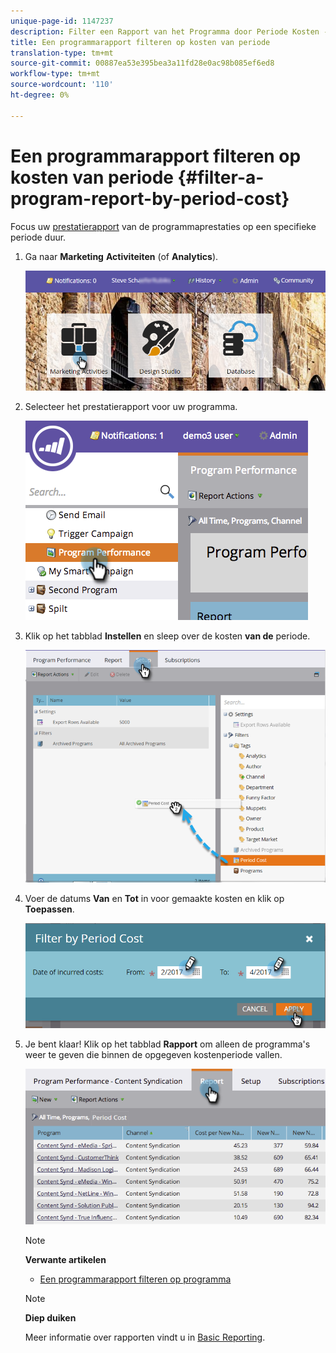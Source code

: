 ```yaml
---
unique-page-id: 1147237
description: Filter een Rapport van het Programma door Periode Kosten - Marketo Docs - de Documentatie van het Product
title: Een programmarapport filteren op kosten van periode
translation-type: tm+mt
source-git-commit: 00887ea53e395bea3a11fd28e0ac98b085ef6ed8
workflow-type: tm+mt
source-wordcount: '110'
ht-degree: 0%

---
```



# Een programmarapport filteren op kosten van periode {#filter-a-program-report-by-period-cost}

Focus uw [prestatierapport](create-a-program-performance-report.md) van de programmaprestaties op een specifieke periode duur.

1. Ga naar **Marketing** **Activiteiten** (of **Analytics**).

   ![](assets/login-marketing-activities-1.png)

1. Selecteer het prestatierapport voor uw programma.

   ![](assets/image2014-9-23-16-3a22-3a52.png)

1. Klik op het tabblad **Instellen** en sleep over de kosten **van de** periode.

   ![](assets/lm-86194-1.png)

1. Voer de datums **Van** en **Tot** in voor gemaakte kosten en klik op **Toepassen**.

   ![](assets/lm-86194-2a-hands.png)

1. Je bent klaar! Klik op het tabblad **Rapport** om alleen de programma&#39;s weer te geven die binnen de opgegeven kostenperiode vallen.

   ![](assets/lm-86194-report-tab.png)

   >[!NOTE]
   >
   >**Verwante artikelen**
   >
   >    
   >    
   >    * [Een programmarapport filteren op programma](filter-a-program-report-by-program.md)


   >[!NOTE]
   >
   >**Diep duiken**
   >
   >
   >Meer informatie over rapporten vindt u in [Basic Reporting](http://docs.marketo.com/display/docs/basic+reporting).


